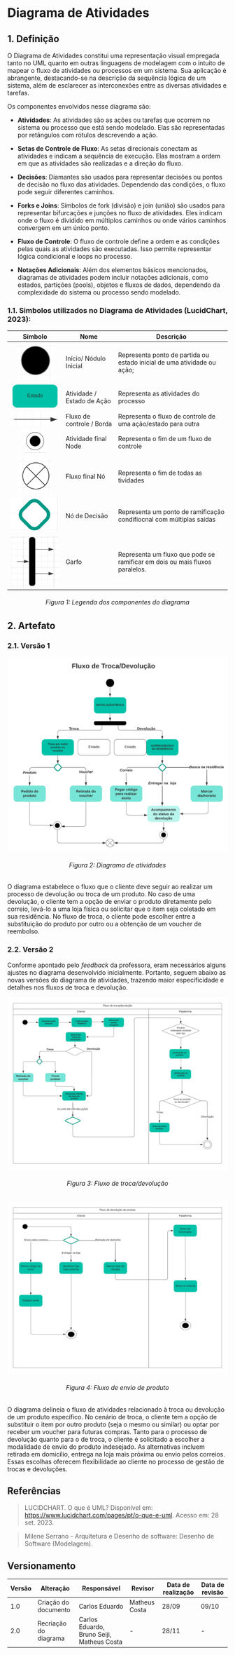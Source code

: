 # Diagrama de Atividades

## 1. Definição

O Diagrama de Atividades constitui uma representação visual empregada tanto no UML quanto em outras linguagens de modelagem com o intuito de mapear o fluxo de atividades ou processos em um sistema. Sua aplicação é abrangente, destacando-se na descrição da sequência lógica de um sistema, além de esclarecer as interconexões entre as diversas atividades e tarefas.

Os componentes envolvidos nesse diagrama são:

- **Atividades**: As atividades são as ações ou tarefas que ocorrem no sistema ou processo que está sendo modelado. Elas são representadas por retângulos com rótulos descrevendo a ação.

- **Setas de Controle de Fluxo**: As setas direcionais conectam as atividades e indicam a sequência de execução. Elas mostram a ordem em que as atividades são realizadas e a direção do fluxo.

- **Decisões**: Diamantes são usados para representar decisões ou pontos de decisão no fluxo das atividades. Dependendo das condições, o fluxo pode seguir diferentes caminhos.

- **Forks e Joins**: Símbolos de fork (divisão) e join (união) são usados para representar bifurcações e junções no fluxo de atividades. Eles indicam onde o fluxo é dividido em múltiplos caminhos ou onde vários caminhos convergem em um único ponto.

- **Fluxo de Controle**: O fluxo de controle define a ordem e as condições pelas quais as atividades são executadas. Isso permite representar lógica condicional e loops no processo.

- **Notações Adicionais**: Além dos elementos básicos mencionados, diagramas de atividades podem incluir notações adicionais, como estados, partições (pools), objetos e fluxos de dados, dependendo da complexidade do sistema ou processo sendo modelado.

### 1.1. Simbolos utilizados no Diagrama de Atividades (LucidChart, 2023):

|                                                   Símbolo                                                    | Nome                       | Descrição                                                                   |
| :----------------------------------------------------------------------------------------------------------: | -------------------------- | --------------------------------------------------------------------------- |
|   ![simbolo inicio](../Assets/modelagem/diagramaAitivdades/da-inicio.png)     | Início/ Nódulo Inicial     | Representa ponto de partida ou estado inicial de uma atividade ou ação;     |
| ![ativ-estado](../Assets/modelagem/diagramaAitivdades/da-atividade-estado.png)    | Atividade / Estado de Ação | Representa as atividades do processo                                        |
| ![fluxo-controle](../Assets/modelagem/diagramaAitivdades/da-fluxo-controle.png) | Fluxo de controle / Borda  | Representa o fluxo de controle de uma ação/estado para outra                |
| ![fim-fluxo](../Assets/modelagem/diagramaAitivdades/da-fim-no.png)         | Atividade final Node       | Representa o fim de um fluxo de controle                                    |
|  ![fluxo-final-no](../Assets/modelagem/diagramaAitivdades/da-fim.png)        | Fluxo final Nó             | Representa o fim de todas as tividades                                      |
|  ![no-decisao](../Assets/modelagem/diagramaAitivdades/da-no-decisao.png)           | Nó de Decisão              | Representa um ponto de ramificação condifiocnal com múltiplas saídas        |
|  ![garfo](../Assets/modelagem/diagramaAitivdades/da-garfo.png)         | Garfo                      | Representa um fluxo que pode se ramificar em dois ou mais fluxos paralelos. |

<h6 align = "center">Figura 1: Legenda dos componentes do diagrama</h6>


## 2. Artefato

### 2.1. Versão 1
![Diagrama de Atividades](../Assets/modelagem/diagramaAitivdades/diagrama-atividades.png)
<h6 align = "center">Figura 2: Diagrama de atividades</h6>

O diagrama estabelece o fluxo que o cliente deve seguir ao realizar um processo de devolução ou troca de um produto. No caso de uma devolução, o cliente tem a opção de enviar o produto diretamente pelo correio, levá-lo a uma loja física ou solicitar que o item seja coletado em sua residência. No fluxo de troca, o cliente pode escolher entre a substituição do produto por outro ou a obtenção de um voucher de reembolso.

### 2.2. Versão 2

Conforme apontado pelo _feedback_ da professora, eram necessários alguns ajustes no diagrama desenvolvido inicialmente. Portanto, seguem abaixo as novas versões do diagrama de atividades, trazendo maior especificidade e detalhes nos fluxos de troca e devolução.

![Diagrama de Atividades](../Assets/modelagem/diagramaAitivdades/troca-devolucao.png)
<h6 align = "center">Figura 3: Fluxo de troca/devolução</h6>

![Diagrama de Atividades](../Assets/modelagem/diagramaAitivdades/envio-produto.png)
<h6 align = "center">Figura 4: Fluxo de envio de produto</h6>


O diagrama delineia o fluxo de atividades relacionado à troca ou devolução de um produto específico. No cenário de troca, o cliente tem a opção de substituir o item por outro produto (seja o mesmo ou similar) ou optar por receber um voucher para futuras compras. Tanto para o processo de devolução quanto para o de troca, o cliente é solicitado a escolher a modalidade de envio do produto indesejado. As alternativas incluem retirada em domicílio, entrega na loja mais próxima ou envio pelos correios. Essas escolhas oferecem flexibilidade ao cliente no processo de gestão de trocas e devoluções.

## Referências

> LUCIDCHART. O que é UML? Disponível em: https://www.lucidchart.com/pages/pt/o-que-e-uml. Acesso em: 28 set. 2023.

> Milene Serrano - Arquitetura e Desenho de software: Desenho de Software (Modelagem).

## Versionamento

| Versão | Alteração            | Responsável    | Revisor | Data de realização | Data de revisão |
| ------ | -------------------- | -------------- | ------- | ------------------ | --------------- |
| 1.0    | Criação do documento | Carlos Eduardo | Matheus Costa  | 28/09     | 09/10           |
|2.0     | Recriação do diagrama| Carlos Eduardo, Bruno Seiji, Matheus Costa | - | 28/11 | - |
